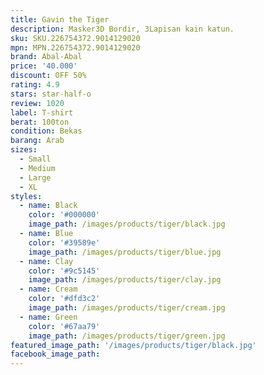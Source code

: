 ```yaml
---
title: Gavin the Tiger
description: Masker3D Bordir, 3Lapisan kain katun.
sku: SKU.226754372.9014129020
mpn: MPN.226754372.9014129020
brand: Abal-Abal
price: '40.000'
discount: OFF 50%
rating: 4.9
stars: star-half-o
review: 1020
label: T-shirt
berat: 100ton
condition: Bekas
barang: Arab
sizes:
  - Small
  - Medium
  - Large
  - XL
styles:
  - name: Black
    color: '#000000'
    image_path: /images/products/tiger/black.jpg
  - name: Blue
    color: '#39589e'
    image_path: /images/products/tiger/blue.jpg
  - name: Clay
    color: '#9c5145'
    image_path: /images/products/tiger/clay.jpg
  - name: Cream
    color: '#dfd3c2'
    image_path: /images/products/tiger/cream.jpg
  - name: Green
    color: '#67aa79'
    image_path: /images/products/tiger/green.jpg
featured_image_path: '/images/products/tiger/black.jpg'
facebook_image_path:
---
```


